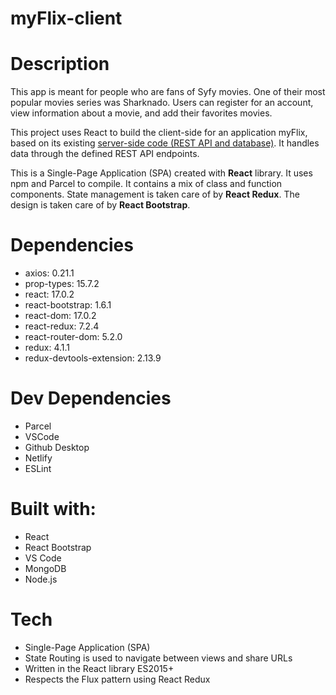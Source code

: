 # myFlix-client

# Description

This app is meant for people who are fans of Syfy movies. One of their most popular movies series was Sharknado. Users can register for an account, view information about a movie, and add their favorites movies.

This project uses React to build the client-side for an application myFlix, based on its existing [server-side code (REST API and database)](https://github.com/eggsistentialarugula/SYFYMovies_API). It handles data through the defined REST API endpoints.

This is a Single-Page Application (SPA) created with **React** library. It uses npm and Parcel to compile. It contains a mix of class and function components. State management is taken care of by **React Redux**. The design is taken care of by **React Bootstrap**.

# Dependencies
 * axios: 0.21.1
 * prop-types: 15.7.2
 * react: 17.0.2
 * react-bootstrap: 1.6.1
 * react-dom: 17.0.2
 * react-redux: 7.2.4
 * react-router-dom: 5.2.0
 * redux: 4.1.1
 * redux-devtools-extension: 2.13.9

 # Dev Dependencies
 * Parcel
 * VSCode
 * Github Desktop
 * Netlify
 * ESLint

# Built with:

* React
* React Bootstrap
* VS Code
* MongoDB
* Node.js


# Tech

* Single-Page Application (SPA)
* State Routing is used to navigate between views and share URLs
* Written in the React library ES2015+
* Respects the Flux pattern using React Redux






